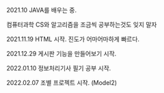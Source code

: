 2021.10 JAVA를 배우는 중.

컴퓨터과학 CS와 알고리즘을 조금씩 공부하는것도 잊지 말자

2021.11.19 HTML 시작. 진도가 어마어마하게 빠르다.

2021.12.29 게시판 기능을 만들어보기 시작.

2022.01.10 정보처리기사 필기 공부 시작.

2022.02.07 조별 프로젝트 시작. (Model2)
<!---
GreenShrew/GreenShrew is a ✨ special ✨ repository because its `README.md` (this file) appears on your GitHub profile.
You can click the Preview link to take a look at your changes.
--->
